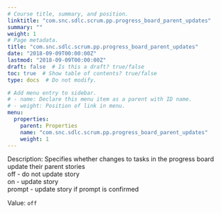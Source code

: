 ```yaml
---
# Course title, summary, and position.
linktitle: "com.snc.sdlc.scrum.pp.progress_board_parent_updates"
summary: ""
weight: 1
# Page metadata.
title: "com.snc.sdlc.scrum.pp.progress_board_parent_updates"
date: "2018-09-09T00:00:00Z"
lastmod: "2018-09-09T00:00:00Z"
draft: false  # Is this a draft? true/false
toc: true  # Show table of contents? true/false
type: docs  # Do not modify.

# Add menu entry to sidebar.
# - name: Declare this menu item as a parent with ID name.
# - weight: Position of link in menu.
menu:
  properties:
    parent: Properties
    name: "com.snc.sdlc.scrum.pp.progress_board_parent_updates"
    weight: 1
---
```


Description: Specifies whether changes to tasks in the progress board update their parent stories<br/>
off - do not update story<br/>
on - update story<br/>
prompt - update story if prompt is confirmed<br/>



Value: `off`